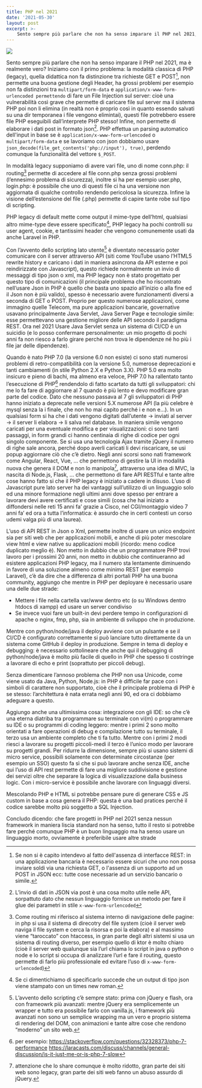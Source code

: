 ```yaml
---
title: PHP nel 2021
date: '2021-05-30'
layout: post
excerpt: >-
    Sento sempre più parlare che non ha senso imparare il PHP nel 2021, ma è realmente vero? Iniziamo con il primo problema: la modalità classica di PHP (legacy), quella didattica non fa distinzione tra richieste GET e POST.
---
```


![](ben-griffiths-php.jpg)

Sento sempre più parlare che non ha senso imparare il PHP nel 2021, ma è realmente vero?
Iniziamo con il primo problema: la modalità classica di PHP (legacy), quella didattica non fa distinzione tra richieste GET e POST[^1], non permette una buona gestione degli Header, ha grossi problemi per esempio non fa distinzioni tra `multipart/form-data` e `application/x-www-form-urlencoded permettendo` di fare un File Injection sul server: cioè una vulnerabilità così grave che permette di caricare file sul server ma il sistema PHP poi non li elimina (in realtà non è proprio così in quanto essendo salvati su una dir temporanea i file vengono elimintai), questi file potrebbero essere file PHP eseguibili dall’interprete PHP stesso! Infine, non permette di elaborare i dati post in formato json[^2]. PHP effettua un parsing automatico dell'input in base se è `application/x-www-form-urlencoded` o `multipart/form-data` e se lavoriamo con json dobbiamo usare `json_decode(file_get_contents('php://input'), true)`, perdendo comunque la funzionalità del vettore `$_POST`.

In modalità legacy supponiamo di avere vari file, uno di nome conn.php: il routing[^3] permette di accedere al file conn.php senza grossi problemi (l’ennesimo problema di sicurezza), inoltre si ha per esempio user.php, login.php: è possibile che uno di questi file ci ha una versione non aggiornata di qualche controllo rendendo pericolosa la sicurezza. Infine la visione dell’estensione del file (.php) permette di capire tante robe sul tipo di scripting.

PHP legacy di default mette come output il mime-type dell’html, qualsiasi altro mime-type deve essere specificato[^4], PHP legacy ha pochi controlli su user agent, cookie, e tantissimi header che vengono comunemente usati da anche Laravel in PHP. 

Con l’avvento dello scripting lato utente[^5] è diventato necessario poter comunicare con il server attraverso API (siti come YouTube usano l’HTML5 rewrite history e caricano i dati in maniera asincrona da API esterne e poi reindirizzate con Javascript), questo richiede normalmente un invio di messaggi di tipo json o xml, ma PHP legacy non è stato progettato per questo tipo di comunicazioni (il principale problema che ho riscontrato nell’usare Json in PHP è quello che basta uno spazio all’inizio o alla fine ed il Json non è più valido), spesso è necessario avere funzionamenti diversi a seconda di GET o POST. Proprio per questo numerose applicazioni, come immagino quelle Telecom, ma pure applicazioni bancarie, governative usavano principalmente Java Servlet, Java Server Page e tecnologie simile: esse permettevano una gestione migliore delle API secondo il paradigma REST. Ora nel 2021 Usare Java Servlet senza un sistema di CI/CD è un suicidio (e lo posso confermare personalmente: un mio progetto di pochi anni fa non riesco a farlo girare perché non trova le dipendenze né ho più i file jar delle dipendenze).

Quando è nato PHP 7.0 (la versione 6.0 non esiste) ci sono stati numerosi problemi di retro-compatibilità con la versione 5.0, numerose deprecazioni e tanti cambiamenti (in stile Python 2.X e Python 3.X). PHP 5.0 era molto insicuro e pieno di bachi, ma almeno era veloce, PHP 7.0 ha rallentato tanto l’esecuzione di PHP[^6] rendendolo di fatto scartato da tutti gli sviluppatori: chi me lo fa fare di aggiornare al 7 quando è più lento e devo modificare gran parte del codice. Dato che nessuno passava al 7 gli sviluppatori di PHP hanno iniziato a deprecate nelle versioni 5.X numerose API (la più celebre è mysql senza la i finale, che non ho mai capito perché i e non e…). 
In un qualsiasi form si ha che i dati vengono digitati dall’utente -> inviati al server -> il server li elabora -> li salva nel database. In maniera simile vengono caricati per una eventuale modifica e per visualizzazioni: ci sono tanti passaggi, in form grandi ci hanno centinaia di righe di codice per ogni singolo componente. Se si usa una tecnologia Ajax tramite jQuery il numero di righe sale ancora, perché dopo averli caricati li devi riscaricare, se usi popup aggiornare ciò che c’è dietro. Negli anni scorsi sono nati framework come Angular, React, Vue, … che permettono di gestire la UI in modalità nuova che genera il DOM e non lo manipola[^7], attraverso una idea di MVC, la nascita di Node.js, Flask, … che permettono di fare API RESTful e tante altre cose hanno fatto si che il PHP legacy è  iniziato a cadere in disuso. L’uso di Javascript pure lato server ha dei vantaggi sull’utilizzo di un linguaggio solo ed una minore formazione negli ultimi anni dove spesso per entrare a lavorare devi avere certificati e cose simili (cosa che hai iniziato a diffondersi nelle reti 15 anni fa’ grazie a Cisco, nel CGI/montaggio video 7 anni fa’ ed ora a tutta l’informatica: è assurdo che in certi contesti un corso udemi valga più di una laurea).

L’uso di API REST in Json o Xml, permette inoltre di usare un unico endpoint sia per siti web che per applicazioni mobili, e anche di più poter mescolare view html e view native su applicazioni mobili (ricordo: meno codice duplicato meglio è).
Non metto in dubbio che un programmatore PHP trovi lavoro per i prossimi 20 anni, non metto in dubbio che continueranno ad esistere applicazioni PHP legacy, ma il numero sta lentamente diminuendo in favore di una soluzione almeno come minimo REST (per esempio Laravel), c’è da dire che a differenza di altri portali PHP ha una buona community, aggiungo che mentre in PHP per deployare è necessario usare una delle due strade:

-	Mettere i file nella cartella var/www dentro etc (o su Windows dentro htdocs di xampp) ed usare un server condiviso
-	Se invece vuoi fare un built-in devi perdere tempo in configurazioni di apache o nginx, fmp, php, sia in ambiente di sviluppo che in produzione.

Mentre con python/node/java il deploy avviene con un pulsante e se il CI/CD è configurato correttamente si può lanciare tutto direttamente da un sistema come GitHub il deploy in produzione. Sempre in tema di deploy e debugging: è necessario sottolineare che anche qui il debugging di python/node/java è molto più facile di quello in PHP che spesso ti costringe a lavorare di echo e print (soprattuto per piccoli debug).

Senza dimenticare l’annoso problema che PHP non usa Unicode, come viene usato da Java, Python, Node.js: in PHP è difficile far pace con i simboli di carattere non supportato, cioè che il principale problema di PHP è se stesso: l’architettura è nata errata negli anni 90, ed ora ci dobbiamo adeguare a questo.

Aggiungo anche una ultimissima cosa: integrazione con gli IDE: so che c’è una eterna diatriba tra programmare su terminale con vi(m) o programmare su IDE o su programmi di coding leggero: mentre i primi 2 sono molto orientati a fare operazioni di debug e compilazione tutto su terminale, il terzo usa un ambiente completo che ti fa tutto. Mentre con i primi 2 modi riesci a lavorare su progetti piccoli-medi il terzo è l’unico modo per lavorare su progetti grandi. Per ridurre la dimensione, sempre più si usano sistemi di micro service, possibili solamente con determinate circostanze (per esempio un SSO) questo fa sì che si può lavorare anche senza IDE, anche qui l’uso di API rest permette di fare una migliore suddivisione e gestione dei servizi oltre che separare la logica di visualizzazione dalla business logic. Con i micro-service è possibile anche lavorare con linguaggi diversi.

Mescolando PHP e HTML si potrebbe pensare pure di generare CSS e JS custom in base a cosa genera il PHP: questa è una bad pratices perché il codice sarebbe molto più soggetto a SQL Injection.

Concludo dicendo: che fare progetti in PHP nel 2021 senza nessun framework in maniera liscia standard non ha senso, tutto il resto si potrebbe fare perché comunque PHP è un buon linguaggio ma ha senso usare un linguaggio morto, ovviamente è preferibile usare altre strade


[^1]: Se non si è capito intendevo al fatto dell'assenza di interfacce REST: in una applicazione bancaria è necessario essere sicuri che uno non possa inviare soldi via una richiesta GET, o l'assenza di un supporto ad un POST in JSON ecc: tutte cose necessarie ad un servizio bancario o simile.

[^2]: L’invio di  dati in JSON via post è una cosa molto utile nelle API, sorpattuto dato che nessun linguaggio fornisce un metodo per fare il glue dei parametri in stile `x-www-form-urlencoded`

[^3]: Come routing mi riferisco al sistema interno di navigazione delle pagine: in php si usa il sistema di direcotry del file system (cioè il server web naviga il file system e cerca la risorsa e poi la elabora) e al massimo viene “taroccato” con htaccess, in gran parte degli altri sistemi si usa un sistema di routing diverso, per esempio quello di ktor è molto chiaro (cioè il server web qualunque sia l’url  chiama lo script in java o python o node e lo script si occupa di analizzare l’url e fare il routing, questo permette di farlo più professionale ed evitare l’uso di `x-www-form-urlencoded`)

[^4]: Se ci dimentichiamo di specificarlo succede che un output di tipo json viene stampato con un times new roman.

[^5]: L’avvento dello scripting c’è sempre stato: prima con jQuery e flash, ora con frameowrk più avanzati: mentre jQuery era semplicemente un wrapper e tutto era possibile farlo con vanilla.js, i framework più avanzati non sono un semplice wrapping ma un vero e proprio sistema di rendering del DOM, con animazioni e tante altre cose che rendono “moderno” un sito web.

[^6]: per esempio: https://stackoverflow.com/questions/32328373/php-7-performance https://laracasts.com/discuss/channels/general-discussion/is-it-just-me-or-is-php-7-slow 

[^7]: attenzione che lo share comunque è molto ridotto, gran parte dei siti web sono legacy, gran parte dei siti web fanno un abuso assurdo di jQuery.